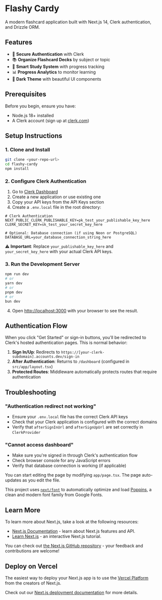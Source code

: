 # Flashy Cardy

A modern flashcard application built with Next.js 14, Clerk authentication, and Drizzle ORM.

## Features

- 🔐 **Secure Authentication** with Clerk
- 📚 **Organize Flashcard Decks** by subject or topic
- 🎯 **Smart Study System** with progress tracking
- 📊 **Progress Analytics** to monitor learning
- 🌙 **Dark Theme** with beautiful UI components

## Prerequisites

Before you begin, ensure you have:
- Node.js 18+ installed
- A Clerk account (sign up at [clerk.com](https://clerk.com))

## Setup Instructions

### 1. Clone and Install

```bash
git clone <your-repo-url>
cd flashy-cardy
npm install
```

### 2. Configure Clerk Authentication

1. Go to [Clerk Dashboard](https://dashboard.clerk.com)
2. Create a new application or use existing one
3. Copy your API keys from the API Keys section
4. Create a `.env.local` file in the root directory:

```env
# Clerk Authentication
NEXT_PUBLIC_CLERK_PUBLISHABLE_KEY=pk_test_your_publishable_key_here
CLERK_SECRET_KEY=sk_test_your_secret_key_here

# Optional: Database connection (if using Neon or PostgreSQL)
DATABASE_URL=your_database_connection_string_here
```

⚠️ **Important**: Replace `your_publishable_key_here` and `your_secret_key_here` with your actual Clerk API keys.

### 3. Run the Development Server

```bash
npm run dev
# or
yarn dev
# or
pnpm dev
# or
bun dev
```

4. Open [http://localhost:3000](http://localhost:3000) with your browser to see the result.

## Authentication Flow

When you click "Get Started" or sign-in buttons, you'll be redirected to Clerk's hosted authentication pages. This is normal behavior:

1. **Sign In/Up**: Redirects to `https://[your-clerk-subdomain].accounts.dev/sign-in`
2. **After Authentication**: Returns to `/dashboard` (configured in `src/app/layout.tsx`)
3. **Protected Routes**: Middleware automatically protects routes that require authentication

## Troubleshooting

### "Authentication redirect not working"
- Ensure your `.env.local` file has the correct Clerk API keys
- Check that your Clerk application is configured with the correct domains
- Verify that `afterSignInUrl` and `afterSignUpUrl` are set correctly in `ClerkProvider`

### "Cannot access dashboard"
- Make sure you're signed in through Clerk's authentication flow
- Check browser console for any JavaScript errors
- Verify that database connection is working (if applicable)

You can start editing the page by modifying `app/page.tsx`. The page auto-updates as you edit the file.

This project uses [`next/font`](https://nextjs.org/docs/app/building-your-application/optimizing/fonts) to automatically optimize and load [Poppins](https://fonts.google.com/specimen/Poppins), a clean and modern font family from Google Fonts.

## Learn More

To learn more about Next.js, take a look at the following resources:

- [Next.js Documentation](https://nextjs.org/docs) - learn about Next.js features and API.
- [Learn Next.js](https://nextjs.org/learn) - an interactive Next.js tutorial.

You can check out [the Next.js GitHub repository](https://github.com/vercel/next.js) - your feedback and contributions are welcome!

## Deploy on Vercel

The easiest way to deploy your Next.js app is to use the [Vercel Platform](https://vercel.com/new?utm_medium=default-template&filter=next.js&utm_source=create-next-app&utm_campaign=create-next-app-readme) from the creators of Next.js.

Check out our [Next.js deployment documentation](https://nextjs.org/docs/app/building-your-application/deploying) for more details.
